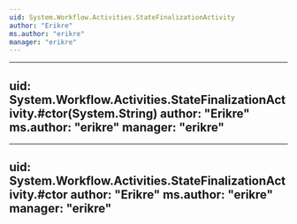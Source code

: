 ```yaml
---
uid: System.Workflow.Activities.StateFinalizationActivity
author: "Erikre"
ms.author: "erikre"
manager: "erikre"
---
```


---
uid: System.Workflow.Activities.StateFinalizationActivity.#ctor(System.String)
author: "Erikre"
ms.author: "erikre"
manager: "erikre"
---

---
uid: System.Workflow.Activities.StateFinalizationActivity.#ctor
author: "Erikre"
ms.author: "erikre"
manager: "erikre"
---
